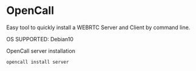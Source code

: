 # OpenCall

Easy tool to quickly install a WEBRTC Server and Client by command line.

OS SUPPORTED: Debian10

OpenCall server installation
```
opencall install server
```
